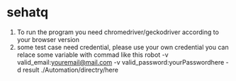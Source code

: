 # sehatq
1. To run the program you need chromedriver/geckodriver according to your browser version
2. some test case need credential, please use your own credential
you can relace some variable with commad like this
robot -v valid_email:youremail@mail.com -v valid_password:yourPasswordhere -d result ./Automation/directry/here
